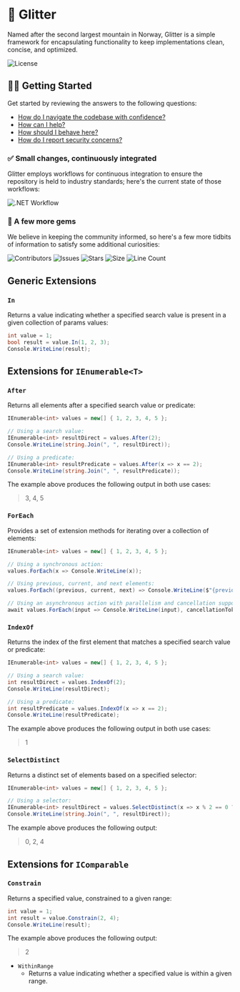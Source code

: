 # 🗻 Glitter

Named after the second largest mountain in Norway, Glitter is a simple framework for encapsulating functionality to keep implementations clean, concise, and optimized.

![License](https://img.shields.io/github/license/tacosontitan/Glitter.Extensions?logo=github&style=for-the-badge)

## 💁‍♀️ Getting Started

Get started by reviewing the answers to the following questions:

- [How do I navigate the codebase with confidence?](http://glitter.tacosontitan.com)
- [How can I help?](./CONTRIBUTING.md)
- [How should I behave here?](./CODE_OF_CONDUCT.md)
- [How do I report security concerns?](./SECURITY.md)

### ✅ Small changes, continuously integrated

Glitter employs workflows for continuous integration to ensure the repository is held to industry standards; here's the current state of those workflows:

![.NET Workflow](https://img.shields.io/github/actions/workflow/status/tacosontitan/Glitter.Extensions/dotnet.yml?label=Build%20and%20Test&logo=dotnet&style=for-the-badge)

### 💎 A few more gems

We believe in keeping the community informed, so here's a few more tidbits of information to satisfy some additional curiosities:

![Contributors](https://img.shields.io/github/contributors/tacosontitan/Glitter.Extensions?logo=github&style=for-the-badge)
![Issues](https://img.shields.io/github/issues/tacosontitan/Glitter.Extensions?logo=github&style=for-the-badge)
![Stars](https://img.shields.io/github/stars/tacosontitan/Glitter.Extensions?logo=github&style=for-the-badge)
![Size](https://img.shields.io/github/languages/code-size/tacosontitan/Glitter.Extensions?logo=github&style=for-the-badge)
![Line Count](https://img.shields.io/tokei/lines/github/tacosontitan/Glitter.Extensions?logo=github&style=for-the-badge)

## Generic Extensions

### `In`

Returns a value indicating whether a specified search value is present in a given collection of params values:

```csharp
int value = 1;
bool result = value.In(1, 2, 3);
Console.WriteLine(result);
```

## Extensions for `IEnumerable<T>`

### `After`

Returns all elements after a specified search value or predicate:

```csharp
IEnumerable<int> values = new[] { 1, 2, 3, 4, 5 };

// Using a search value:
IEnumerable<int> resultDirect = values.After(2);
Console.WriteLine(string.Join(", ", resultDirect));

// Using a predicate:
IEnumerable<int> resultPredicate = values.After(x => x == 2);
Console.WriteLine(string.Join(", ", resultPredicate));
```

The example above produces the following output in both use cases:

> 3, 4, 5

### `ForEach`

Provides a set of extension methods for iterating over a collection of elements:

```csharp
IEnumerable<int> values = new[] { 1, 2, 3, 4, 5 };

// Using a synchronous action:
values.ForEach(x => Console.WriteLine(x));

// Using previous, current, and next elements:
values.ForEach((previous, current, next) => Console.WriteLine($"{previous}, {current}, {next}"));

// Using an asynchronous action with parallelism and cancellation support:
await values.ForEach(input => Console.WriteLine(input), cancellationToken, parallel: true);
```

### `IndexOf`

Returns the index of the first element that matches a specified search value or predicate:

```csharp
IEnumerable<int> values = new[] { 1, 2, 3, 4, 5 };

// Using a search value:
int resultDirect = values.IndexOf(2);
Console.WriteLine(resultDirect);

// Using a predicate:
int resultPredicate = values.IndexOf(x => x == 2);
Console.WriteLine(resultPredicate);
```

The example above produces the following output in both use cases:

> 1

### `SelectDistinct`

Returns a distinct set of elements based on a specified selector:

```csharp
IEnumerable<int> values = new[] { 1, 2, 3, 4, 5 };

// Using a selector:
IEnumerable<int> resultDirect = values.SelectDistinct(x => x % 2 == 0 ? x : 0);
Console.WriteLine(string.Join(", ", resultDirect));
```

The example above produces the following output:

> 0, 2, 4

## Extensions for `IComparable`

### `Constrain`

Returns a specified value, constrained to a given range:

```csharp
int value = 1;
int result = value.Constrain(2, 4);
Console.WriteLine(result);
```

The example above produces the following output:

> 2

- `WithinRange`
  - Returns a value indicating whether a specified value is within a given range.
